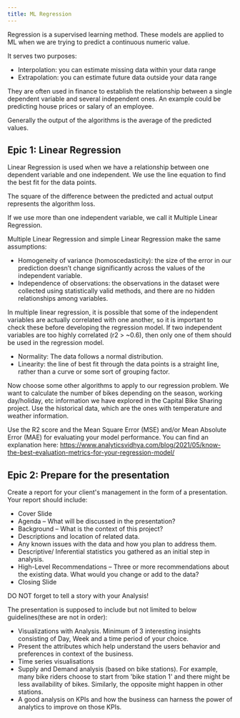 ```yaml
---
title: ML Regression
---
```



Regression is a supervised learning method. These models are applied to ML when we are trying to predict a continuous numeric value.

It serves two purposes:

* Interpolation: you can estimate missing data within your data range
* Extrapolation: you can estimate future data outside your data range

They are often used in finance to establish the relationship between a single dependent variable and several independent ones. An example could be predicting house prices or salary of an employee.

Generally the output of the algorithms is the average of the predicted values.

## Epic 1: Linear Regression

Linear Regression is used when we have a relationship between one dependent variable and one independent. We use the line equation to find the best fit for the data points.

The square of the difference between the predicted and actual output represents the algorithm loss.

If we use more than one independent variable, we call it Multiple Linear Regression.

Multiple Linear Regression and simple Linear Regression make the same assumptions:

* Homogeneity of variance (homoscedasticity): the size of the error in our prediction doesn’t change significantly across the values of the independent variable.
* Independence of observations: the observations in the dataset were collected using statistically valid methods, and there are no hidden relationships among variables.

In multiple linear regression, it is possible that some of the independent variables are actually correlated with one another, so it is important to check these before developing the regression model. If two independent variables are too highly correlated (r2 > ~0.6), then only one of them should be used in the regression model.

* Normality: The data follows a normal distribution.
* Linearity: the line of best fit through the data points is a straight line, rather than a curve or some sort of grouping factor.

Now choose some other algorithms to apply to our regression problem. We want to calculate the number of bikes depending on the season, working day/holiday, etc information we have explored in the Capital Bike Sharing project. Use the historical data, which are the ones with temperature and weather information.

Use the R2 score and the Mean Square Error (MSE) and/or Mean Absolute Error (MAE) for evaluating your model performance. You can find an explanation here: <https://www.analyticsvidhya.com/blog/2021/05/know-the-best-evaluation-metrics-for-your-regression-model/>

## Epic 2: Prepare for the presentation

Create a report for your client's management in the form of a presentation. Your report should include:

* Cover Slide
* Agenda – What will be discussed in the presentation?
* Background – What is the context of this project?
* Descriptions and location of related data.
* Any known issues with the data and how you plan to address them.
* Descriptive/ Inferential statistics you gathered as an initial step in analysis.
* High-Level Recommendations – Three or more recommendations about the existing data. What would you change or add to the data?
* Closing Slide

DO NOT forget to tell a story with your Analysis!

The presentation is supposed to include but not limited to below guidelines(these are not in order):

* Visualizations with Analysis. Minimum of 3 interesting insights consisting of Day, Week and a time period of your choice.
* Present the attributes which help understand the users behavior and preferences in context of the business.
* Time series visualisations
* Supply and Demand analysis (based on bike stations). For example, many bike riders choose to start from 'bike station 1' and there might be less availability of bikes. Similarly, the opposite might happen in other stations.
* A good analysis on KPIs and how the business can harness the power of analytics to improve on those KPIs.

